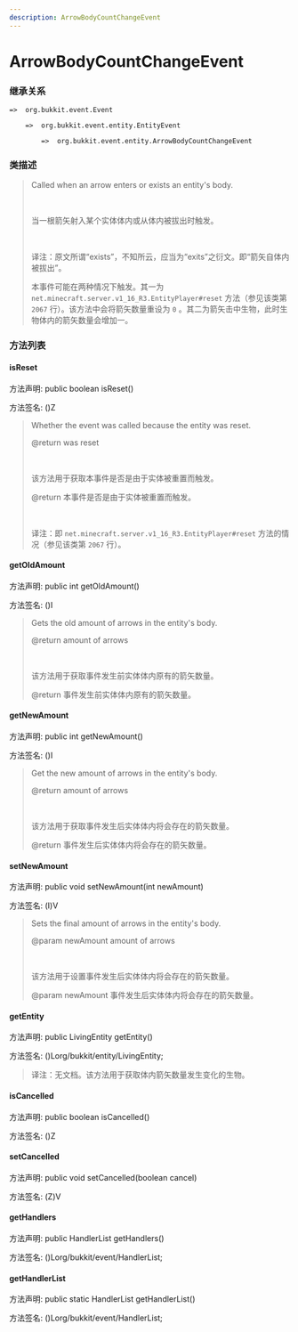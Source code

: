 ```yaml
---
description: ArrowBodyCountChangeEvent
---
```


# ArrowBodyCountChangeEvent

### 继承关系

    =>  org.bukkit.event.Event

        =>  org.bukkit.event.entity.EntityEvent

            =>  org.bukkit.event.entity.ArrowBodyCountChangeEvent

### 类描述

> Called when an arrow enters or exists an entity's body.
> 
> <br>
> 
> 当一根箭矢射入某个实体体内或从体内被拔出时触发。
> 
> <br>
> 
> 译注：原文所谓“exists”，不知所云，应当为“exits”之衍文。即“箭矢自体内被拔出”。
> 
> 本事件可能在两种情况下触发。其一为 `net.minecraft.server.v1_16_R3.EntityPlayer#reset` 方法（参见该类第 `2067` 行）。该方法中会将箭矢数量重设为 `0` 。其二为箭矢击中生物，此时生物体内的箭矢数量会增加一。

### 方法列表

#### isReset

方法声明: public boolean isReset()

方法签名: ()Z

> Whether the event was called because the entity was reset.
> 
> @return was reset
> 
> <br>
> 
> 该方法用于获取本事件是否是由于实体被重置而触发。
> 
> @return 本事件是否是由于实体被重置而触发。
> 
> <br>
> 
> 译注：即 `net.minecraft.server.v1_16_R3.EntityPlayer#reset` 方法的情况（参见该类第 `2067` 行）。

#### getOldAmount

方法声明: public int getOldAmount()

方法签名: ()I

> Gets the old amount of arrows in the entity's body.
> 
> @return amount of arrows
> 
> <br>
> 
> 该方法用于获取事件发生前实体体内原有的箭矢数量。
> 
> @return 事件发生前实体体内原有的箭矢数量。

#### getNewAmount

方法声明: public int getNewAmount()

方法签名: ()I

> Get the new amount of arrows in the entity's body.
> 
> @return amount of arrows
> 
> <br>
> 
> 该方法用于获取事件发生后实体体内将会存在的箭矢数量。
> 
> @return 事件发生后实体体内将会存在的箭矢数量。

#### setNewAmount

方法声明: public void setNewAmount(int newAmount)

方法签名: (I)V

> Sets the final amount of arrows in the entity's body.
> 
> @param newAmount amount of arrows
> 
> <br>
> 
> 该方法用于设置事件发生后实体体内将会存在的箭矢数量。
> 
> @param newAmount 事件发生后实体体内将会存在的箭矢数量。

#### getEntity

方法声明: public LivingEntity getEntity()

方法签名: ()Lorg/bukkit/entity/LivingEntity;

> 译注：无文档。该方法用于获取体内箭矢数量发生变化的生物。

#### isCancelled

方法声明: public boolean isCancelled()

方法签名: ()Z

#### setCancelled

方法声明: public void setCancelled(boolean cancel)

方法签名: (Z)V

#### getHandlers

方法声明: public HandlerList getHandlers()

方法签名: ()Lorg/bukkit/event/HandlerList;

#### getHandlerList

方法声明: public static HandlerList getHandlerList()

方法签名: ()Lorg/bukkit/event/HandlerList;